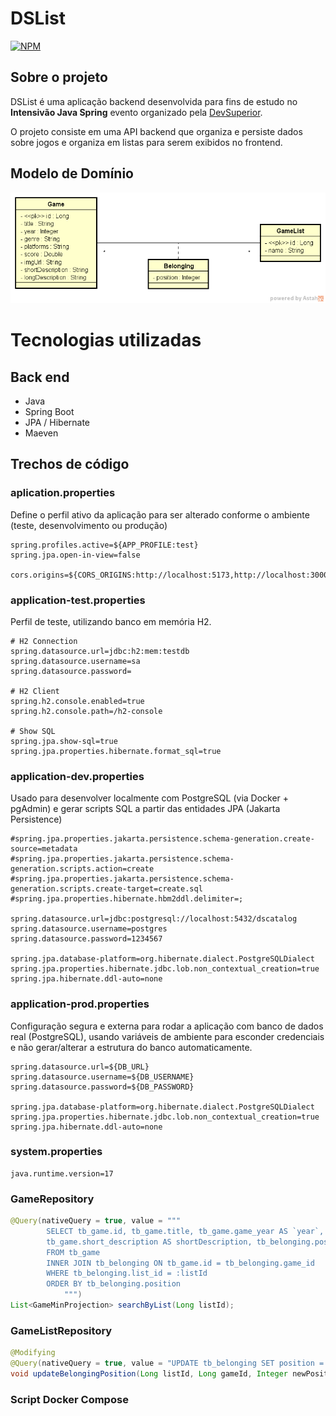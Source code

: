 # DSList
[![NPM](https://img.shields.io/npm/l/react)](https://github.com/JpEscobarM/dslist/blob/main/LICENSE) 

## Sobre o projeto

DSList é uma aplicação backend desenvolvida para fins de estudo no **Intensivão Java Spring** evento organizado pela [DevSuperior](https://devsuperior.com.br/).

O projeto consiste em uma API backend que organiza e persiste dados sobre jogos e organiza em listas para serem exibidos no frontend.

## Modelo de Domínio
![Modelo de Domínio](https://raw.githubusercontent.com/JpEscobarM/dslist/refs/heads/main/dslist/src/main/resources/assets/dslist-model.png)

# Tecnologias utilizadas
## Back end
- Java
- Spring Boot
- JPA / Hibernate
- Maeven

## Trechos de código
### aplication.properties
Define o perfil ativo da aplicação para ser alterado conforme o ambiente (teste, desenvolvimento ou produção)

```
spring.profiles.active=${APP_PROFILE:test}
spring.jpa.open-in-view=false

cors.origins=${CORS_ORIGINS:http://localhost:5173,http://localhost:3000}
```
### application-test.properties
Perfil de teste, utilizando banco em memória H2.

```
# H2 Connection
spring.datasource.url=jdbc:h2:mem:testdb
spring.datasource.username=sa
spring.datasource.password=

# H2 Client
spring.h2.console.enabled=true
spring.h2.console.path=/h2-console

# Show SQL
spring.jpa.show-sql=true
spring.jpa.properties.hibernate.format_sql=true
```
### application-dev.properties
Usado para desenvolver localmente com PostgreSQL (via Docker + pgAdmin) e gerar scripts SQL a partir das entidades JPA (Jakarta Persistence)
```
#spring.jpa.properties.jakarta.persistence.schema-generation.create-source=metadata
#spring.jpa.properties.jakarta.persistence.schema-generation.scripts.action=create
#spring.jpa.properties.jakarta.persistence.schema-generation.scripts.create-target=create.sql
#spring.jpa.properties.hibernate.hbm2ddl.delimiter=;

spring.datasource.url=jdbc:postgresql://localhost:5432/dscatalog
spring.datasource.username=postgres
spring.datasource.password=1234567

spring.jpa.database-platform=org.hibernate.dialect.PostgreSQLDialect
spring.jpa.properties.hibernate.jdbc.lob.non_contextual_creation=true
spring.jpa.hibernate.ddl-auto=none
```
### application-prod.properties
Configuração segura e externa para rodar a aplicação com banco de dados real (PostgreSQL), usando variáveis de ambiente para esconder credenciais e não gerar/alterar a estrutura do banco automaticamente.

```
spring.datasource.url=${DB_URL}
spring.datasource.username=${DB_USERNAME}
spring.datasource.password=${DB_PASSWORD}

spring.jpa.database-platform=org.hibernate.dialect.PostgreSQLDialect
spring.jpa.properties.hibernate.jdbc.lob.non_contextual_creation=true
spring.jpa.hibernate.ddl-auto=none
```
### system.properties
```
java.runtime.version=17
```

### GameRepository

```java
@Query(nativeQuery = true, value = """
		SELECT tb_game.id, tb_game.title, tb_game.game_year AS `year`, tb_game.img_url AS imgUrl,
		tb_game.short_description AS shortDescription, tb_belonging.position
		FROM tb_game
		INNER JOIN tb_belonging ON tb_game.id = tb_belonging.game_id
		WHERE tb_belonging.list_id = :listId
		ORDER BY tb_belonging.position
			""")
List<GameMinProjection> searchByList(Long listId);
```

### GameListRepository

```java
@Modifying
@Query(nativeQuery = true, value = "UPDATE tb_belonging SET position = :newPosition WHERE list_id = :listId AND game_id = :gameId")
void updateBelongingPosition(Long listId, Long gameId, Integer newPosition);
```

### Script Docker Compose
